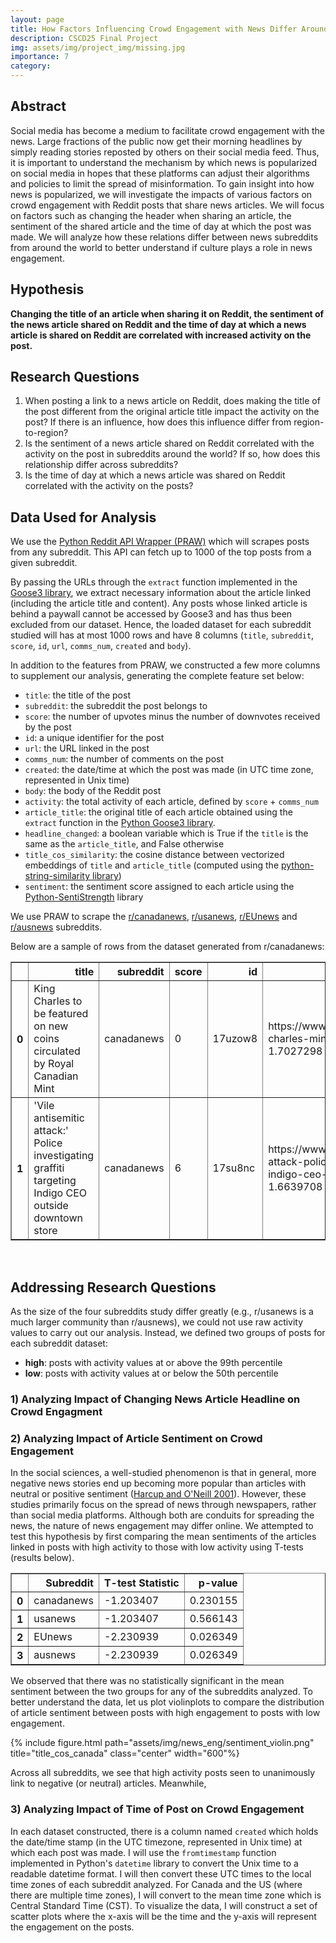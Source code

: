 ```yaml
---
layout: page
title: How Factors Influencing Crowd Engagement with News Differ Around the Globe
description: CSCD25 Final Project
img: assets/img/project_img/missing.jpg
importance: 7
category:
---
```


## Abstract
Social media has become a medium to facilitate crowd engagement with the news. Large fractions of the public now get their morning headlines by simply reading stories reposted by others on their social media feed. Thus, it is important to understand the mechanism by which news is popularized on social media in hopes that these platforms can adjust their algorithms and policies to limit the spread of misinformation. To gain insight into how news is popularized, we will investigate the impacts of various factors on crowd engagement with Reddit posts that share news articles. We will focus on factors such as changing the header when sharing an article, the sentiment of the shared article and the time of day at which the post was made. We will analyze how these relations differ between news subreddits from around the world to better understand if culture plays a role in news engagement.

## Hypothesis
**Changing the title of an article when sharing it on Reddit, the sentiment of the news article shared on Reddit and the time of day at which a news article is shared on Reddit are correlated with increased activity on the post.**

## Research Questions
1. When posting a link to a news article on Reddit, does making the title of the post different from the original article title impact the activity on the post? If there is an influence, how does this influence differ from region-to-region? 
2. Is the sentiment of a news article shared on Reddit correlated with the activity on the post in subreddits around the world? If so, how does this relationship differ across subreddits?
3. Is the time of day at which a news article was shared on Reddit correlated with the activity on the posts?  

## Data Used for Analysis
We use the [Python Reddit API Wrapper (PRAW)](https://praw.readthedocs.io/en/stable/index.html) which will scrapes posts from any subreddit. This API can fetch up to 1000 of the top posts from a given subreddit.

By passing the URLs through the `extract` function implemented in the [Goose3 library](https://goose3.readthedocs.io/en/latest/), we extract necessary information about the article linked (including the article title and content). Any posts whose linked article is behind a paywall cannot be accessed by Goose3 and has thus been excluded from our dataset. Hence, the loaded dataset for each subreddit studied will has at most 1000 rows and have 8 columns (`title`, `subreddit`, `score`, `id`, `url`, `comms_num`, `created` and `body`).

In addition to the features from PRAW, we constructed a few more columns to supplement our analysis, generating the complete feature set below:

- `title`: the title of the post
- `subreddit`: the subreddit the post belongs to
- `score`: the number of upvotes minus the number of downvotes received by the post 
- `id`: a unique identifier for the post 
- `url`: the URL linked in the post
- `comms_num`: the number of comments on the post
- `created`: the date/time at which the post was made (in UTC time zone, represented in Unix time) 
- `body`: the body of the Reddit post
- `activity`: the total activity of each article, defined by `score` + `comms_num`
- `article_title`: the original title of each article obtained using the `extract` function in the [Python Goose3 library](https://goose3.readthedocs.io/en/latest/).
- `headline_changed`: a boolean variable which is True if the `title` is the same as the `article_title`, and False otherwise
- `title_cos_similarity`: the cosine distance between vectorized embeddings of `title` and `article_title` (computed using the [python-string-similarity library](https://github.com/luozhouyang/python-string-similarity)) 
- `sentiment`: the sentiment score assigned to each article using the [Python-SentiStrength](https://github.com/hykilpikonna/PySenti) library

We use PRAW to scrape the [r/canadanews](https://reddit.com/r/canadanews), [r/usanews](https://reddit.com/r/usanews), [r/EUnews](https://reddit.com/r/EUnews) and [r/ausnews](https://reddit.com/r/ausnews) subreddits.

Below are a sample of rows from the dataset generated from r/canadanews:

<table border="1" class="dataframe">
  <thead>
    <tr style="text-align: right;">
      <th></th>
      <th>title</th>
      <th>subreddit</th>
      <th>score</th>
      <th>id</th>
      <th>url</th>
      <th>comms_num</th>
      <th>created</th>
      <th>body</th>
      <th>activity</th>
      <th>article_title</th>
      <th>headline_changed</th>
      <th>title_cos_similarity</th>
      <th>sentiment</th>
      <th>utc_hour_created</th>
      <th>local_hour_created</th>
    </tr>
  </thead>
  <tbody>
    <tr>
      <th>0</th>
      <td>King Charles to be featured on new coins circulated by Royal Canadian Mint</td>
      <td>canadanews</td>
      <td>0</td>
      <td>17uzow8</td>
      <td>https://www.cbc.ca/news/canada/manitoba/king-charles-mint-coin-design-circulation-1.7027298</td>
      <td>1</td>
      <td>1699958959</td>
      <td>NaN</td>
      <td>1</td>
      <td>King Charles to be featured on new coins circulated by Royal Canadian Mint | News</td>
      <td>True</td>
      <td>0.033532</td>
      <td>0</td>
      <td>5</td>
      <td>23</td>
    </tr>
    <tr>
      <th>1</th>
      <td>'Vile antisemitic attack:' Police investigating graffiti targeting Indigo CEO outside downtown store</td>
      <td>canadanews</td>
      <td>6</td>
      <td>17su8nc</td>
      <td>https://www.cp24.com/news/vile-antisemitic-attack-police-investigating-graffiti-targeting-indigo-ceo-outside-downtown-store-1.6639708</td>
      <td>12</td>
      <td>1699708826</td>
      <td>NaN</td>
      <td>18</td>
      <td>'Vile antisemitic attack:' Police investigating graffiti targeting Indigo CEO outside downtown store</td>
      <td>False</td>
      <td>0.000000</td>
      <td>-2</td>
      <td>8</td>
      <td>2</td>
    </tr>
  </tbody>
</table>

<br />

## Addressing Research Questions
As the size of the four subreddits study differ greatly (e.g., r/usanews is a much larger community than r/ausnews), we could not use raw activity values to carry out our analysis. Instead, we defined two groups of posts for each subreddit dataset:
- **high**: posts with activity values at or above the 99th percentile
- **low**: posts with activity values at or below the 50th percentile

### 1) Analyzing Impact of Changing News Article Headline on Crowd Engagment

<!-- A [study by Benjamin D. Horne and Sibel Adali in 2017](https://arxiv.org/abs/1703.10570) was the first to  -->

### 2) Analyzing Impact of Article Sentiment on Crowd Engagement

In the social sciences, a well-studied phenomenon is that in general, more negative news stories end up becoming more popular than articles with neutral or positive sentiment ([Harcup and O'Neill 2001](https://www.tandfonline.com/doi/abs/10.1080/14616700118449)). However, these studies primarily focus on the spread of news through newspapers, rather than social media platforms. Although both are conduits for spreading the news, the nature of news engagement may differ online. We attempted to test this hypothesis by first comparing the mean sentiments of the articles linked in posts with high activity to those with low activity using T-tests (results below).

<table border="1" class="dataframe">
  <thead>
    <tr style="text-align: right;">
      <th></th>
      <th>Subreddit</th>
      <th>T-test Statistic</th>
      <th>p-value</th>
    </tr>
  </thead>
  <tbody>
    <tr>
      <th>0</th>
      <td>canadanews</td>
      <td>-1.203407</td>
      <td>0.230155</td>
    </tr>
    <tr>
      <th>1</th>
      <td>usanews</td>
      <td>-1.203407</td>
      <td>0.566143</td>
    </tr>
    <tr>
      <th>2</th>
      <td>EUnews</td>
      <td>-2.230939</td>
      <td>0.026349</td>
    </tr>
    <tr>
      <th>3</th>
      <td>ausnews</td>
      <td>-2.230939</td>
      <td>0.026349</td>
    </tr>
  </tbody>
</table>

We observed that there was no statistically significant in the mean sentiment between the two groups for any of the subreddits analyzed. To better understand the data, let us plot violinplots to compare the distribution of article sentiment between posts with high engagement to posts with low engagement.

{% include figure.html path="assets/img/news_eng/sentiment_violin.png" title="title_cos_canada" class="center" width="600"%}

Across all subreddits, we see that high activity posts seen to unanimously link to negative (or neutral) articles. Meanwhile, 

### 3) Analyzing Impact of Time of Post on Crowd Engagement
In each dataset constructed, there is a column named `created` which holds the date/time stamp (in the UTC timezone, represented in Unix time) at which each post was made. I will use the `fromtimestamp` function implemented in Python's `datetime` library to convert the Unix time to a readable datetime format. I will then convert these UTC times to the local time zones of each subreddit analyzed. For Canada and the US (where there are multiple time zones), I will convert to the mean time zone which is Central Standard Time (CST). To visualize the data, I will construct a set of scatter plots where the x-axis will be the time and the y-axis will represent the engagement on the posts.